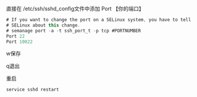 直接在 /etc/ssh/sshd_config文件中添加 Port 【你的端口】

```javascript
# If you want to change the port on a SELinux system, you have to tell
# SELinux about this change.
# semanage port -a -t ssh_port_t -p tcp #PORTNUMBER
Port 22
Port 10022
```

w保存

q退出

重启

```javascript
service sshd restart
```

